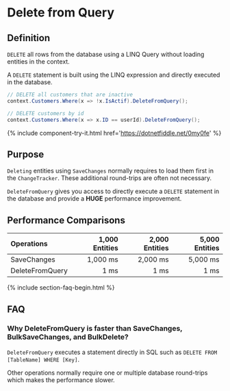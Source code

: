 # Delete from Query

## Definition
`DELETE` all rows from the database using a LINQ Query without loading entities in the context.

A `DELETE` statement is built using the LINQ expression and directly executed in the database.


```csharp
// DELETE all customers that are inactive
context.Customers.Where(x => !x.IsActif).DeleteFromQuery();

// DELETE customers by id
context.Customers.Where(x => x.ID == userId).DeleteFromQuery();
```
{% include component-try-it.html href='https://dotnetfiddle.net/0my0fe' %}

## Purpose
`Deleting` entities using `SaveChanges` normally requires to load them first in the `ChangeTracker`. These additional round-trips are often not necessary.

`DeleteFromQuery` gives you access to directly execute a `DELETE` statement in the database and provide a **HUGE** performance improvement.

## Performance Comparisons

| Operations      | 1,000 Entities | 2,000 Entities | 5,000 Entities |
| :-------------- | -------------: | -------------: | -------------: |
| SaveChanges     | 1,000 ms       | 2,000 ms       | 5,000 ms       |
| DeleteFromQuery | 1 ms           | 1 ms           | 1 ms           |

{% include section-faq-begin.html %}
## FAQ

### Why DeleteFromQuery is faster than SaveChanges, BulkSaveChanges, and BulkDelete?

`DeleteFromQuery` executes a statement directly in SQL such as `DELETE FROM [TableName] WHERE [Key]`. 

Other operations normally require one or multiple database round-trips which makes the performance slower.
